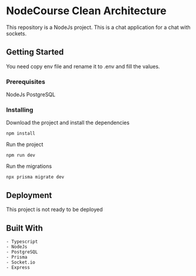 # NodeCourse Clean Architecture

This repository is a NodeJs project.
This is a chat application for a chat with sockets.

## Getting Started

You need copy env file and rename it to .env and fill the values.

### Prerequisites

NodeJs
PostgreSQL


### Installing

Download the project and install the dependencies

```
npm install
```

Run the project

```
npm run dev
```
Run the migrations

```
npx prisma migrate dev
```


## Deployment

This project is not ready to be deployed

## Built With

    - Typescript
    - NodeJs
    - PostgreSQL
    - Prisma
    - Socket.io
    - Express


